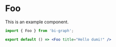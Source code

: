 # Foo

This is an example component.

```jsx
import { Foo } from 'bi-graph';

export default () => <Foo title="Hello dumi!" />
```
